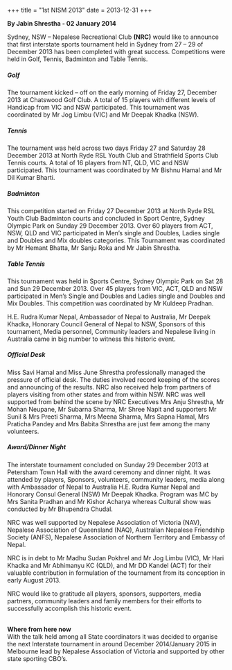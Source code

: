 +++
title = "1st NISM 2013"
date = 2013-12-31
+++

<div class="row">
<div class="col-md-12">

**By Jabin Shrestha - 02 January 2014**

Sydney, NSW – Nepalese Recreational Club **(NRC)** would like to announce that first interstate sports
tournament held in Sydney from 27 – 29 of December 2013 has been completed with great success.
Competitions were held in Golf, Tennis, Badminton and Table Tennis.
</div>
<div class="col-md-6">

##### **Golf**
The tournament kicked – off on the early morning of Friday 27, December 2013 at Chatswood
Golf Club. A total of 15 players with different levels of Handicap from VIC and NSW participated. This
tournament was coordinated by Mr Jog Limbu (VIC) and Mr Deepak Khadka (NSW).
</div>
<!-- <div class="col-md-8">
<img class="img-thumbnail mb-4 mr-2" src="./image003.jpg" width="260" alt="Golf">
<img class="img-thumbnail mb-4" src="./image004.jpg" width="260" alt="Golf">
</div> -->
<div class="col-md-6">

##### **Tennis**
The tournament was held across two days Friday 27 and Saturday 28 December 2013 at
North Ryde RSL Youth Club and Strathfield Sports Club Tennis courts. A total of 16 players from NT,
QLD, VIC and NSW participated. This tournament was coordinated by Mr Bishnu Hamal and Mr Dil
Kumar Bharti.
</div>
<!-- <div class="col-md-12">
<img class="img-thumbnail mb-4 mr-2" src="./image006.jpg" width="260" alt="Tennis">
<img class="img-thumbnail mb-4 mr-2" src="./image007.jpg" width="235" alt="Tennis">
<img class="img-thumbnail mb-4 mr-2" src="./image009.jpg" width="235" alt="Tennis">
<img class="img-thumbnail mb-4" src="./image010.jpg" width="260" alt="Tennis">
</div> -->
<div class="col-md-7">

##### **Badminton**
This competition started on Friday 27 December 2013 at North Ryde RSL Youth Club
Badminton courts and concluded in Sport Centre, Sydney Olympic Park on Sunday 29 December
2013. Over 60 players from ACT, NSW, QLD and VIC participated in Men’s single and Doubles, Ladies
single and Doubles and Mix doubles categories. This Tournament was coordinated by Mr Hemant
Bhatta, Mr Sanju Roka and Mr Jabin Shrestha.
</div>
<!-- <div class="col-md-12">
<img class="img-thumbnail mb-4 mr-2" src="./image012.jpg" width="260" alt="Badminton">
<img class="img-thumbnail mb-4 mr-2" src="./image024.jpg" width="260" alt="Badminton">
<img class="img-thumbnail mb-4 mr-2" src="./image014.jpg" width="260" alt="Badminton">
<img class="img-thumbnail mb-4" src="./image015.jpg" width="260" alt="Badminton">
</div> -->
<div class="col-md-5">

##### **Table Tennis**
This tournament was held in Sports Centre, Sydney Olympic Park on Sat 28 and Sun 29
December 2013. Over 45 players from VIC, ACT, QLD and NSW participated in Men’s Single and
Doubles and Ladies single and Doubles and Mix Doubles. This competition was coordinated by Mr
Kuldeep Pradhan.
</div>
<!-- <div class="col-md-12">
<img class="img-thumbnail mb-4 mr-2" src="./image017.jpg" width="260" alt="Table Tennis">
<img class="img-thumbnail mb-4 mr-2" src="./image018.jpg" width="260" alt="Table Tennis">
<img class="img-thumbnail mb-4 mr-2" src="./image020.jpg" width="260" alt="Table Tennis">
<img class="img-thumbnail mb-4" src="./image021.jpg" width="260" alt="Table Tennis">
</div> -->
<div class="col-md-12">

H.E. Rudra Kumar Nepal, Ambassador of Nepal to Australia, Mr Deepak Khadka, Honorary Council
General of Nepal to NSW, Sponsors of this tournament, Media personnel, Community leaders and
Nepalese living in Australia came in big number to witness this historic event.
</div>
<!-- <div class="col-md-12">
<img class="img-thumbnail mb-4 mr-2" src="./image036.jpg" width="260" alt="Award Ceremony">
<img class="img-thumbnail mb-4 mr-2" src="./image037.jpg" width="260" alt="Award Ceremony">
<img class="img-thumbnail mb-4 mr-2" src="./image038.jpg" width="260" alt="Award Ceremony">
<img class="img-thumbnail mb-4" src="./image041.jpg" width="260" alt="Award Ceremony">
</div> -->
<div class="col-md-6">

##### **Official Desk**
Miss Savi Hamal and Miss June Shrestha professionally managed the pressure of
official desk. The duties involved record keeping of the scores and announcing of the results. NRC
also received help from partners of players visiting from other states and from within NSW. NRC was
well supported from behind the scene by NRC Executives Mrs Anju Shrestha, Mr Mohan Neupane,
Mr Subarna Sharma, Mr Shree Napit and supporters Mr Sunil & Mrs Preeti Sharma, Mrs Meena
Sharma, Mrs Sapna Hamal, Mrs Praticha Pandey and Mrs Babita Shrestha are just few among the
many volunteers.
</div>
<div class="col-md-6">

##### **Award/Dinner Night**
The interstate tournament concluded on Sunday 29 December 2013 at
Petersham Town Hall with the award ceremony and dinner night. It was attended by players,
Sponsors, volunteers, community leaders, media along with Ambassador of Nepal to Australia H.E.
Rudra Kumar Nepal and Honorary Consul General (NSW) Mr Deepak Khadka. Program was MC by
Mrs Sanita Pradhan and Mr Kishor Acharya whereas Cultural show was conducted by Mr Bhupendra
Chudal.
</div>
<div class="col-md-6">

NRC was well supported by Nepalese Association of Victoria (NAV), Nepalese Association of
Queensland (NAQ), Australian Nepalese Friendship Society (ANFS), Nepalese Association of Northern
Territory and Embassy of Nepal.
</div>
<div class="col-md-6">

NRC is in debt to Mr Madhu Sudan Pokhrel and Mr Jog Limbu (VIC), Mr Hari Khadka and Mr
Abhimanyu KC (QLD), and Mr DD Kandel (ACT) for their valuable contribution in formulation of the
tournament from its conception in early August 2013.
</div>

<div class="col-md-12">
NRC would like to gratitude all players, sponsors, supporters, media partners, community leaders
and family members for their efforts to successfully accomplish this historic event.
<br><br>

**Where from here now**
<br>
With the talk held among all State coordinators it was decided to organise the next Interstate
tournament in around December 2014/January 2015 in Melbourne lead by Nepalese Association of
Victoria and supported by other state sporting CBO’s.
</div>
</div>
